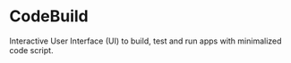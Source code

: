 # CodeBuild
Interactive User Interface (UI) to build, test and run apps with minimalized code script. 

